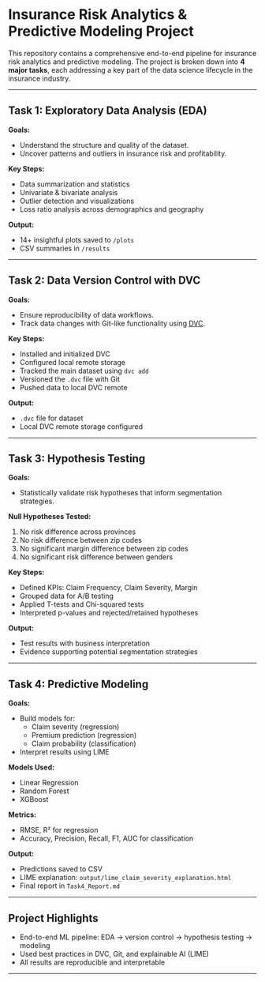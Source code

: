 
# Insurance Risk Analytics & Predictive Modeling Project

This repository contains a comprehensive end-to-end pipeline for insurance risk analytics and predictive modeling. The project is broken down into **4 major tasks**, each addressing a key part of the data science lifecycle in the insurance industry.

---

## Task 1: Exploratory Data Analysis (EDA)

**Goals:**
- Understand the structure and quality of the dataset.
- Uncover patterns and outliers in insurance risk and profitability.

**Key Steps:**
- Data summarization and statistics
- Univariate & bivariate analysis
- Outlier detection and visualizations
- Loss ratio analysis across demographics and geography

**Output:**
- 14+ insightful plots saved to `/plots`
- CSV summaries in `/results`

---

## Task 2: Data Version Control with DVC

**Goals:**
- Ensure reproducibility of data workflows.
- Track data changes with Git-like functionality using [DVC](https://dvc.org/).

**Key Steps:**
- Installed and initialized DVC
- Configured local remote storage
- Tracked the main dataset using `dvc add`
- Versioned the `.dvc` file with Git
- Pushed data to local DVC remote

**Output:**
- `.dvc` file for dataset
- Local DVC remote storage configured

---

## Task 3: Hypothesis Testing

**Goals:**
- Statistically validate risk hypotheses that inform segmentation strategies.

**Null Hypotheses Tested:**
1. No risk difference across provinces
2. No risk difference between zip codes
3. No significant margin difference between zip codes
4. No significant risk difference between genders

**Key Steps:**
- Defined KPIs: Claim Frequency, Claim Severity, Margin
- Grouped data for A/B testing
- Applied T-tests and Chi-squared tests
- Interpreted p-values and rejected/retained hypotheses

**Output:**
- Test results with business interpretation
- Evidence supporting potential segmentation strategies

---

## Task 4: Predictive Modeling

**Goals:**
- Build models for:
  - Claim severity (regression)
  - Premium prediction (regression)
  - Claim probability (classification)
- Interpret results using LIME

**Models Used:**
- Linear Regression
- Random Forest
- XGBoost

**Metrics:**
- RMSE, R² for regression
- Accuracy, Precision, Recall, F1, AUC for classification

**Output:**
- Predictions saved to CSV
- LIME explanation: `output/lime_claim_severity_explanation.html`
- Final report in `Task4_Report.md`

---

## Project Highlights

- End-to-end ML pipeline: EDA → version control → hypothesis testing → modeling
- Used best practices in DVC, Git, and explainable AI (LIME)
- All results are reproducible and interpretable

---



